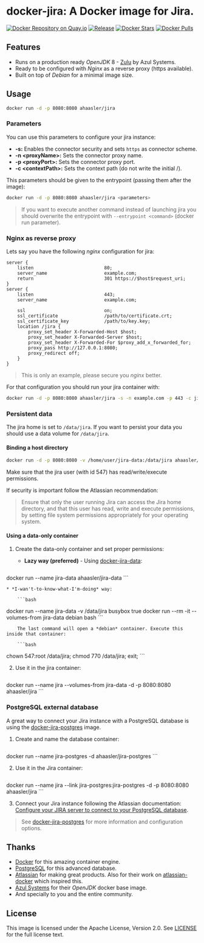 # docker-jira: A Docker image for Jira.

[![Docker Repository on Quay.io](https://quay.io/repository/ahaasler/jira/status "Docker Repository on Quay.io")](https://quay.io/repository/ahaasler/jira)
[![Release](https://img.shields.io/github/release/ahaasler/docker-jira.svg?style=flat)](https://github.com/ahaasler/docker-jira/releases/latest)
[![Docker Stars](https://img.shields.io/docker/stars/ahaasler/jira.svg?style=flat)](https://hub.docker.com/r/ahaasler/jira/)
[![Docker Pulls](https://img.shields.io/docker/pulls/ahaasler/jira.svg?style=flat)](https://hub.docker.com/r/ahaasler/jira/)

## Features

* Runs on a production ready *OpenJDK* 8 - [Zulu](http://www.azulsystems.com/products/zulu "Zulu: Multi-platform Certified OpenJDK") by Azul Systems.
* Ready to be configured with *Nginx* as a reverse proxy (https available).
* Built on top of *Debian* for a minimal image size.

## Usage

```bash
docker run -d -p 8080:8080 ahaasler/jira
```

### Parameters

You can use this parameters to configure your jira instance:

* **-s:** Enables the connector security and sets `https` as connector scheme.
* **-n &lt;proxyName&gt;:** Sets the connector proxy name.
* **-p &lt;proxyPort&gt;:** Sets the connector proxy port.
* **-c &lt;contextPath&gt;:** Sets the context path (do not write the initial /).

This parameters should be given to the entrypoint (passing them after the image):

```bash
docker run -d -p 8080:8080 ahaasler/jira <parameters>
```

> If you want to execute another command instead of launching jira you should overwrite the entrypoint with `--entrypoint <command>` (docker run parameter).

### Nginx as reverse proxy

Lets say you have the following *nginx* configuration for jira:

```
server {
	listen                          80;
	server_name                     example.com;
	return                          301 https://$host$request_uri;
}
server {
	listen                          443;
	server_name                     example.com;

	ssl                             on;
	ssl_certificate                 /path/to/certificate.crt;
	ssl_certificate_key             /path/to/key.key;
	location /jira {
		proxy_set_header X-Forwarded-Host $host;
		proxy_set_header X-Forwarded-Server $host;
		proxy_set_header X-Forwarded-For $proxy_add_x_forwarded_for;
		proxy_pass http://127.0.0.1:8080;
		proxy_redirect off;
	}
}
```

> This is only an example, please secure you *nginx* better.

For that configuration you should run your jira container with:

```bash
docker run -d -p 8080:8080 ahaasler/jira -s -n example.com -p 443 -c jira
```

### Persistent data

The jira home is set to `/data/jira`. If you want to persist your data you should use a data volume for `/data/jira`.

#### Binding a host directory

```bash
docker run -d -p 8080:8080 -v /home/user/jira-data:/data/jira ahaasler/jira
```

Make sure that the jira user (with id 547) has read/write/execute permissions.

If security is important follow the Atlassian recommendation:

> Ensure that only the user running Jira can access the Jira home directory, and that this user has read, write and execute permissions, by setting file system permissions appropriately for your operating system.

#### Using a data-only container

1. Create the data-only container and set proper permissions:

	* **Lazy way (preferred)** - Using [docker-jira-data](https://github.com/ahaasler/docker-jira-data "A data-only container for docker-jira"):

		```bash
docker run --name jira-data ahaasler/jira-data
		```

	* *I-wan't-to-know-what-I'm-doing* way:

		```bash
docker run --name jira-data -v /data/jira busybox true
docker run --rm -it --volumes-from jira-data debian bash
		```

		The last command will open a *debian* container. Execute this inside that container:

		```bash
chown 547:root /data/jira; chmod 770 /data/jira; exit;
		```

2. Use it in the jira container:

	```bash
docker run --name jira --volumes-from jira-data -d -p 8080:8080 ahaasler/jira
	```

### PostgreSQL external database

A great way to connect your Jira instance with a PostgreSQL database is
using the [docker-jira-postgres](https://github.com/ahaasler/docker-jira-postgres "A PostgreSQL container for docker-jira")
image.

1. Create and name the database container:

	```bash
docker run --name jira-postgres -d ahaasler/jira-postgres
	```

2. Use it in the Jira container:

	```bash
docker run --name jira --link jira-postgres:jira-postgres -d -p 8080:8080 ahaasler/jira
	```

3. Connect your Jira instance following the Atlassian documentation:
[Configure your JIRA server to connect to your PostgreSQL database](https://confluence.atlassian.com/display/JIRA/Connecting+JIRA+to+PostgreSQL#ConnectingJIRAtoPostgreSQL-3.ConfigureyourJIRAservertoconnecttoyourPostgreSQLdatabase "Configure your JIRA server to connect to your PostgreSQL database").

>  See [docker-jira-postgres](https://github.com/ahaasler/docker-jira-postgres "A PostgreSQL container for docker-jira")
for more information and configuration options.

## Thanks

* [Docker](https://www.docker.com/ "Docker") for this amazing container engine.
* [PostgreSQL](http://www.postgresql.org/) for this advanced database.
* [Atlassian](https://www.atlassian.com/ "Atlassian") for making great products. Also for their work on [atlassian-docker](https://bitbucket.org/atlassianlabs/atlassian-docker "atlassian-docker repo") which inspired this.
* [Azul Systems](http://www.azulsystems.com/ "Azul Systems") for their *OpenJDK* docker base image.
* And specially to you and the entire community.

## License

This image is licensed under the Apache License, Version 2.0. See [LICENSE](LICENSE) for the full license text.
